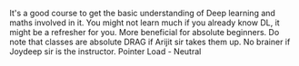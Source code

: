 It's a good course to get the basic understanding of Deep learning and maths involved in it. You might not learn much if you already know DL, it might be a refresher for you. More beneficial for absolute beginners. 
Do note that classes are absolute DRAG if Arijit sir takes them up. No brainer if Joydeep sir is the instructor.
Pointer Load - Neutral 
